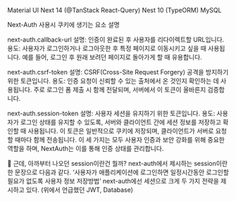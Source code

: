 Material UI
Next 14 (@TanStack React-Query)
Nest 10 (TypeORM)
MySQL

Next-Auth 사용시 쿠키에 생기는 요소 설명

next-auth.callback-url
설명: 인증이 완료된 후 사용자를 리다이렉트할 URL입니다.
용도: 사용자가 로그인하거나 로그아웃한 후 특정 페이지로 이동시키고 싶을 때 사용됩니다. 예를 들어, 로그인 후 원래 보려던 페이지로 돌아가게 할 때 유용합니다.

next-auth.csrf-token
설명: CSRF(Cross-Site Request Forgery) 공격을 방지하기 위한 토큰입니다.
용도: 인증 요청이 신뢰할 수 있는 출처에서 온 것인지 확인하는 데 사용됩니다. 주로 로그인 폼 제출 시 함께 전달되며, 서버에서 이 토큰이 올바른지 검증합니다.

next-auth.session-token
설명: 사용자 세션을 유지하기 위한 토큰입니다.
용도: 사용자가 로그인 상태를 유지할 수 있도록, 서버와 클라이언트 간에 세션 정보를 저장하고 확인할 때 사용됩니다. 이 토큰은 일반적으로 쿠키에 저장되며, 클라이언트가 서버로 요청할 때마다 함께 전송됩니다.
이 세 가지는 모두 사용자 인증과 보안 강화를 위해 중요한 역할을 하며, NextAuth는 이를 통해 인증 상태를 관리합니다.

💬 근데, 아까부터 나오던 session이란건 뭘까?
next-auth에서 제시하는 session이란 한 문장으로 다음과 같다.
‘사용자가 애플리케이션에 로그인하면 일정시간동안 로그인할 필요가 없도록 사용자 정보 저장방법’
next-auth에선 세션으로 크게 두 가지 전략을 제시하고 있다.
(위에서 언급했던 JWT, Database)
